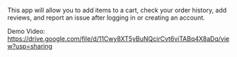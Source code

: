 This app will allow you to add items to a cart, check your order history, add reviews, and report an issue after logging in or creating an account.

Demo Video: https://drive.google.com/file/d/11Cwy8XT5yBuNQcirCvt6viTABq4X8aDq/view?usp=sharing
